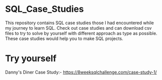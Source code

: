 # SQL_Case_Studies
This repository contains SQL case studies those I had encountered while my journey to learn SQL. Check out case studies and can download csv files to try to solve by yourself with different approach as type as possible. These case studies would help you to make SQL projects.  

# Try yourself
 Danny's Diner Case Study:- https://8weeksqlchallenge.com/case-study-1/
